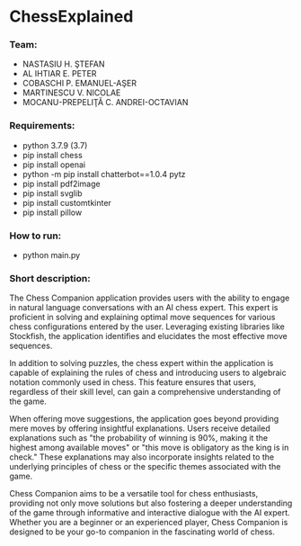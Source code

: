 # ChessExplained

### Team:
- NASTASIU H. ŞTEFAN 
- AL IHTIAR E. PETER
- COBASCHI P. EMANUEL-AŞER
- MARTINESCU V. NICOLAE
- MOCANU-PREPELIŢĂ C. ANDREI-OCTAVIAN


### Requirements:
- python 3.7.9 (3.7)
- pip install chess
- pip install openai
- python -m pip install chatterbot==1.0.4 pytz
- pip install pdf2image
- pip install svglib
- pip install customtkinter
- pip install pillow

### How to run:
- python main.py

### Short description:
The Chess Companion application provides users with the ability to engage in natural language conversations with an AI chess expert. This expert is proficient in solving and explaining optimal move sequences for various chess configurations entered by the user. Leveraging existing libraries like Stockfish, the application identifies and elucidates the most effective move sequences.

In addition to solving puzzles, the chess expert within the application is capable of explaining the rules of chess and introducing users to algebraic notation commonly used in chess. This feature ensures that users, regardless of their skill level, can gain a comprehensive understanding of the game.

When offering move suggestions, the application goes beyond providing mere moves by offering insightful explanations. Users receive detailed explanations such as "the probability of winning is 90%, making it the highest among available moves" or "this move is obligatory as the king is in check." These explanations may also incorporate insights related to the underlying principles of chess or the specific themes associated with the game.

Chess Companion aims to be a versatile tool for chess enthusiasts, providing not only move solutions but also fostering a deeper understanding of the game through informative and interactive dialogue with the AI expert. Whether you are a beginner or an experienced player, Chess Companion is designed to be your go-to companion in the fascinating world of chess.
